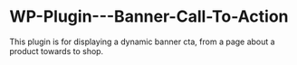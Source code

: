 # WP-Plugin---Banner-Call-To-Action
This plugin is for displaying a dynamic banner cta, from a page about a product towards to shop.
